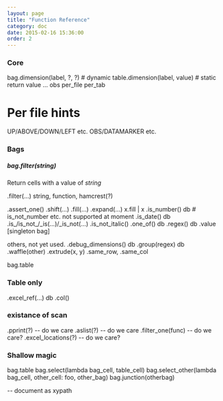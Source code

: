 ```yaml
---
layout: page
title: "Function Reference"
category: doc
date: 2015-02-16 15:36:00
order: 2
---
```


### Core 
bag.dimension(label, ?, ?)     # dynamic
table.dimension(label, value)  # static
return value ... obs
per_file per_tab

# Per file hints
UP/ABOVE/DOWN/LEFT etc.
OBS/DATAMARKER etc.

### Bags

##### bag.filter(_string_)
Return cells with a value of _string_

.filter(...) string, function, hamcrest(?)



.assert_one()
.shift(...)
.fill(...)
.expand(...) x.fill | x
.is_number()  db # is_not_number etc. not supported at moment
.is_date() db
.is_/is_not_/_is(...)/_is_not(...)
.is_not_italic()
.one_of() db
.regex() db
.value [singleton bag]

others, not yet used.
.debug_dimensions() db
.group(regex) db
.waffle(other)
.extrude(x, y)
.same_row, .same_col

bag.table

### Table only

.excel_ref(...) db
.col()


### existance of scan

.pprint(?) -- do we care
.aslist(?) -- do we care
.filter_one(func) -- do we care?
.excel_locations(?) -- do we care?


### Shallow magic
bag.table
bag.select(lambda bag_cell, table_cell)
bag.select_other(lambda bag_cell, other_cell: foo, other_bag)
bag.junction(otherbag)


-- document as xypath

